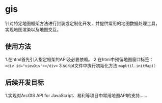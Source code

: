 <!--
 * @Author: Wang_Jinyao && wjyzzuer@163.com
 * @Date: 2024-01-19 16:51:59
 * @LastEditors: Wang_Jinyao && wjyzzuer@163.com
 * @LastEditTime: 2024-01-23 16:50:24
 * @FilePath: \gis\README.md
 * @Description: 
 * 
 * Copyright (c) 2024 by Wang_Jinyao, All Rights Reserved. 
-->
# gis
针对特定地图框架方法进行封装或定制化开发，并提供常用的地图数据处理工具，实现地图渲染以及地图交互。
## 使用方法
1.在html首先引入指定框架的API及必要依赖。
2.在html中预留地图窗口标签：
``<div id="viewDiv"></div>``
3.script文件中执行初始化方法
``mapUtil.initMap()``
## 后续开发目标
1.实现对ArcGIS API for JavaScript、易利等项目中常用地图API的支持……